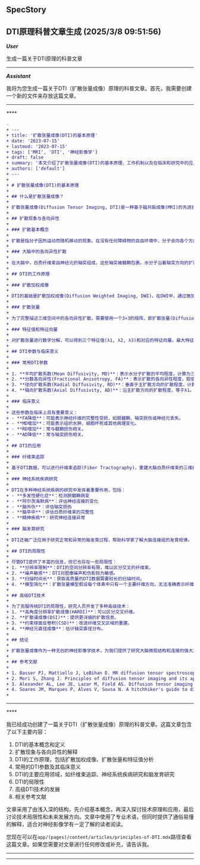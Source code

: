 ## SpecStory

## DTI原理科普文章生成 (2025/3/8 09:51:56)

_**User**_

生成一篇关于DTI原理的科普文章

---

_**Assistant**_

我将为您生成一篇关于DTI（扩散张量成像）原理的科普文章。首先，我需要创建一个新的文件来存放这篇文章。

---

_****_

```diff
- 
+ ---
+ title: '扩散张量成像(DTI)的基本原理'
+ date: '2023-07-15'
+ lastmod: '2023-07-15'
+ tags: ['MRI', 'DTI', '神经影像学']
+ draft: false
+ summary: '本文介绍了扩散张量成像(DTI)的基本原理、工作机制以及在临床和研究中的应用。'
+ authors: ['default']
+ ---
+ 
+ # 扩散张量成像(DTI)的基本原理
+ 
+ ## 什么是扩散张量成像？
+ 
+ 扩散张量成像(Diffusion Tensor Imaging, DTI)是一种基于磁共振成像(MRI)的先进技术，能够通过测量水分子在组织中的扩散方向和程度来揭示人体内部组织的微观结构，特别是大脑白质纤维束的走向和完整性。与传统MRI相比，DTI不仅能提供解剖结构信息，还能提供组织微观结构和功能连接的信息。
+ 
+ ## 扩散现象与各向异性
+ 
+ ### 扩散基本概念
+ 
+ 扩散是指分子因热运动而随机移动的现象。在没有任何障碍物的自由环境中，分子会向各个方向均匀扩散，这种扩散称为**各向同性扩散**。然而，在人体组织中，细胞膜、纤维和其他微观结构会限制水分子的运动，导致扩散在某些方向上比其他方向更容易，这种扩散称为**各向异性扩散**。
+ 
+ ### 大脑中的各向异性扩散
+ 
+ 在大脑中，白质纤维束由神经元的轴突组成，这些轴突被髓鞘包裹。水分子沿着轴突方向的扩散比垂直于轴突方向的扩散更容易，因此在白质纤维束中，水分子的扩散呈现出明显的各向异性特征。DTI正是利用这种各向异性特征来推断神经纤维的走向。
+ 
+ ## DTI的工作原理
+ 
+ ### 扩散加权成像
+ 
+ DTI的基础是扩散加权成像(Diffusion Weighted Imaging, DWI)。在DWI中，通过施加特定的梯度磁场脉冲序列，可以使信号对水分子扩散敏感。在扩散方向上施加梯度磁场后，静止的水分子产生的信号保持不变，而运动的水分子产生的信号会减弱。信号减弱的程度与水分子扩散的程度成正比。
+ 
+ ### 扩散张量
+ 
+ 为了完整描述三维空间中的各向异性扩散，需要使用一个3×3的矩阵，即扩散张量(Diffusion Tensor)。扩散张量包含了描述水分子在各个方向上扩散程度的信息。通过对至少6个不同方向上的扩散加权图像进行采集和计算，可以得到完整的扩散张量。
+ 
+ ### 特征值和特征向量
+ 
+ 对扩散张量进行数学分解，可以得到三个特征值(λ1, λ2, λ3)和对应的特征向量。最大特征值(λ1)对应的特征向量表示水分子扩散最容易的方向，通常与神经纤维的走向一致。
+ 
+ ## DTI参数与临床意义
+ 
+ ### 常用DTI参数
+ 
+ 1. **平均扩散系数(Mean Diffusivity, MD)**：表示水分子扩散的平均程度，计算为三个特征值的平均值。
+ 2. **分数各向异性(Fractional Anisotropy, FA)**：表示扩散的各向异性程度，取值范围为0-1。FA值越接近1，表示扩散越具有方向性；FA值越接近0，表示扩散越接近各向同性。
+ 3. **径向扩散系数(Radial Diffusivity, RD)**：垂直于主扩散方向的扩散程度，计算为λ2和λ3的平均值。
+ 4. **轴向扩散系数(Axial Diffusivity, AD)**：沿主扩散方向的扩散程度，等于λ1。
+ 
+ ### 临床意义
+ 
+ 这些参数在临床上具有重要意义：
+ - **FA降低**：可能表示神经纤维的完整性受损，如脱髓鞘、轴突损伤或神经元丢失。
+ - **MD增加**：可能表示组织水肿、细胞坏死或其他病理变化。
+ - **RD增加**：常与髓鞘损伤相关。
+ - **AD降低**：常与轴突损伤相关。
+ 
+ ## DTI的应用
+ 
+ ### 纤维束追踪
+ 
+ 基于DTI数据，可以进行纤维束追踪(Fiber Tractography)，重建大脑白质纤维束的三维结构。这项技术在神经外科手术规划中尤为重要，可以帮助医生避免损伤重要的神经通路。
+ 
+ ### 神经系统疾病研究
+ 
+ DTI在多种神经系统疾病的研究中发挥着重要作用，包括：
+ - **多发性硬化症**：检测脱髓鞘病变
+ - **阿尔茨海默病**：评估神经连接的变化
+ - **脑外伤**：评估轴突损伤
+ - **脑卒中**：评估白质纤维束的完整性
+ - **精神疾病**：研究神经连接异常
+ 
+ ### 脑发育研究
+ 
+ DTI还被广泛应用于研究正常和异常的脑发育过程，帮助科学家了解大脑连接组的发育规律。
+ 
+ ## DTI的局限性
+ 
+ 尽管DTI提供了丰富的信息，但它也存在一些局限性：
+ 1. **分辨率限制**：DTI的空间分辨率有限，难以区分交叉的纤维束。
+ 2. **噪声敏感**：DTI对图像噪声和伪影较为敏感。
+ 3. **扫描时间长**：获取高质量的DTI数据需要较长的扫描时间。
+ 4. **模型简化**：扩散张量模型假设每个体素中只有一个主要纤维方向，无法准确表示纤维交叉区域。
+ 
+ ## 高级DTI技术
+ 
+ 为了克服传统DTI的局限性，研究人员开发了多种高级技术：
+ 1. **高角度分辨率扩散成像(HARDI)**：可以区分交叉纤维。
+ 2. **扩散谱成像(DSI)**：提供更详细的扩散信息。
+ 3. **约束球面反卷积(CSD)**：改进纤维交叉区域的重建。
+ 4. **神经元直径成像**：估计轴突直径分布。
+ 
+ ## 结论
+ 
+ 扩散张量成像作为一种无创的神经影像学技术，为我们提供了研究大脑微观结构和连接的强大工具。尽管存在一些技术局限性，但随着成像技术和数据分析方法的不断进步，DTI及其衍生技术将继续在神经科学研究和临床应用中发挥重要作用。
+ 
+ ## 参考文献
+ 
+ 1. Basser PJ, Mattiello J, LeBihan D. MR diffusion tensor spectroscopy and imaging. Biophys J. 1994;66(1):259-267.
+ 2. Mori S, Zhang J. Principles of diffusion tensor imaging and its applications to basic neuroscience research. Neuron. 2006;51(5):527-539.
+ 3. Alexander AL, Lee JE, Lazar M, Field AS. Diffusion tensor imaging of the brain. Neurotherapeutics. 2007;4(3):316-329.
+ 4. Soares JM, Marques P, Alves V, Sousa N. A hitchhiker's guide to diffusion tensor imaging. Front Neurosci. 2013;7:31.
+ 
```

---

_****_

我已经成功创建了一篇关于DTI（扩散张量成像）原理的科普文章。这篇文章包含了以下主要内容：

1. DTI的基本概念和定义
2. 扩散现象与各向异性的解释
3. DTI的工作原理，包括扩散加权成像、扩散张量和特征值分析
4. 常用的DTI参数及其临床意义
5. DTI的主要应用领域，如纤维束追踪、神经系统疾病研究和脑发育研究
6. DTI的局限性
7. 高级DTI技术的发展
8. 相关参考文献

文章采用了由浅入深的结构，先介绍基本概念，再深入探讨技术原理和应用，最后讨论技术局限性和未来发展方向。文章中使用了专业术语，但同时提供了通俗易懂的解释，适合对神经影像学有一定了解的读者阅读。

您现在可以在`app/(pages)/content/articles/principles-of-DTI.mdx`路径查看这篇文章。如果您需要对文章进行任何修改或补充，请告诉我。

---



---

